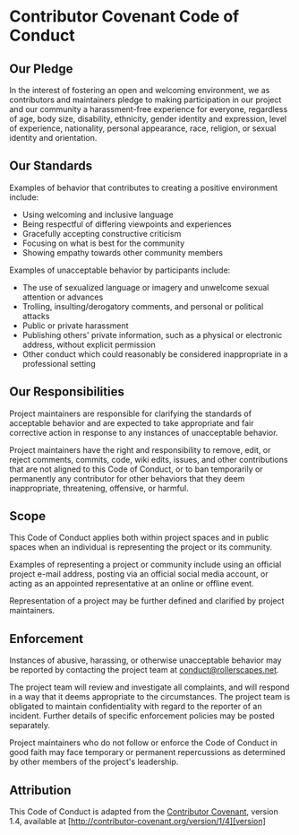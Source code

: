 # Contributor Covenant Code of Conduct

## Our Pledge

In the interest of fostering an open and welcoming environment, we as contributors and maintainers pledge to making 
participation in our project and our community a harassment-free experience for everyone, regardless of age, 
body size, disability, ethnicity, gender identity and expression, level of experience, nationality, 
personal appearance, race, religion, or sexual identity and orientation.

## Our Standards

Examples of behavior that contributes to creating a positive environment include:

* Using welcoming and inclusive language
* Being respectful of differing viewpoints and experiences
* Gracefully accepting constructive criticism
* Focusing on what is best for the community
* Showing empathy towards other community members

Examples of unacceptable behavior by participants include:

* The use of sexualized language or imagery and unwelcome sexual attention or advances
* Trolling, insulting/derogatory comments, and personal or political attacks
* Public or private harassment
* Publishing others' private information, such as a physical or electronic address, without explicit permission
* Other conduct which could reasonably be considered inappropriate in a professional setting

## Our Responsibilities

Project maintainers are responsible for clarifying the standards of acceptable behavior and are expected 
to take appropriate and fair corrective action in response to any instances of unacceptable behavior.

Project maintainers have the right and responsibility to remove, edit, or reject comments, commits, code, 
wiki edits, issues, and other contributions that are not aligned to this Code of Conduct, or to ban temporarily 
or permanently any contributor for other behaviors that they deem inappropriate, threatening, offensive, or harmful.

## Scope

This Code of Conduct applies both within project spaces and in public spaces when an individual is representing 
the project or its community. 

Examples of representing a project or community include using an official project  e-mail address, posting via 
an official social media account, or acting as an appointed representative at an online or offline event. 

Representation of a project may be further defined and clarified by project maintainers.

## Enforcement

Instances of abusive, harassing, or otherwise unacceptable behavior may be reported by contacting the project 
team at conduct@rollerscapes.net.

The project team will review and investigate all complaints, and will respond in a way that it deems appropriate 
to the circumstances. The project team is obligated to maintain confidentiality with regard to the reporter of 
an incident. Further details of specific enforcement policies may be posted separately.

Project maintainers who do not follow or enforce the Code of Conduct in good faith may face temporary 
or permanent repercussions as determined by other members of the project's leadership.

## Attribution

This Code of Conduct is adapted from the [Contributor Covenant][homepage], version 1.4, 
available at [http://contributor-covenant.org/version/1/4][version]

[homepage]: http://contributor-covenant.org
[version]: http://contributor-covenant.org/version/1/4/
